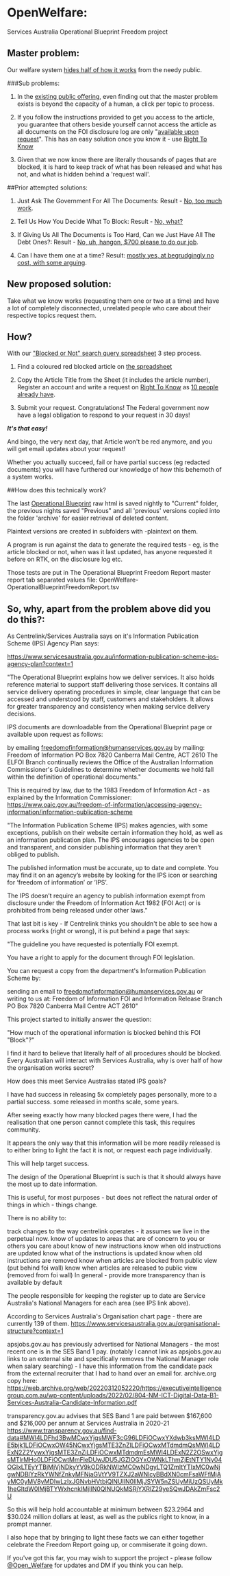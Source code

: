# OpenWelfare:
Services Australia Operational Blueprint Freedom project

## Master problem: 
Our welfare system [hides half of how it works](https://docs.google.com/spreadsheets/d/1a5iNs4PwOGUbDzLuxudHfv1HWCprqAee1GzQZ0e-dLE/edit#gid=0) from the needy public.

###Sub problems:

1. In the [existing public offering](https://operational.servicesaustralia.gov.au), even finding out that the master problem exists is beyond the capacity of a human, a click per topic to process.

2. If you follow the instructions provided to get you access to the article, you guarantee that others beside yourself cannot access the article as all documents on the FOI disclosure log are only "[available upon request](https://www.servicesaustralia.gov.au/freedom-information-disclosure-log?context=1)". This has an easy solution once you know it - use [Right To Know](http://righttoknow.org.au)

3. Given that we now know there are literally thousands of pages that are blocked, it is hard to keep track of what has been released and what has not, and what is hidden behind a 'request wall'.

##Prior attempted solutions:

1. Just Ask The Government For All The Documents: Result - [No, too much work](https://www.righttoknow.org.au/request/all_documents_marked_potentially).

2. Tell Us How You Decide What To Block: Result - [No, what?](https://www.righttoknow.org.au/request/decision_making_criteria_for_pot#incoming-12159)

3. If Giving Us All The Documents is Too Hard, Can we Just Have All The Debt Ones?: Result - [No, uh, hangon, $700 please to do our job](https://www.righttoknow.org.au/request/operational_information_debts#outgoing-11873).

4. Can I have them one at a time? Result: [mostly yes, at begrudgingly no cost, with some arguing](https://www.righttoknow.org.au/search/posty%20requested_from:services_australia/all).

## New proposed solution:

Take what we know works (requesting them one or two at a time) and have a lot of completely disconnected, unrelated people who care about their respective topics request them.

## How?

With our ["Blocked or Not" search query spreadsheet](https://docs.google.com/spreadsheets/d/1a5iNs4PwOGUbDzLuxudHfv1HWCprqAee1GzQZ0e-dLE/edit#gid=0) 3 step process.

1. Find a coloured red blocked article on [the spreadsheet](https://docs.google.com/spreadsheets/d/1a5iNs4PwOGUbDzLuxudHfv1HWCprqAee1GzQZ0e-dLE/edit#gid=0)

2. Copy the Article Title from the Sheet (it includes the article number), Register an account and write a request on [Right To Know](http://righttoknow.org.au/) as [10 people already have](https://docs.google.com/spreadsheets/d/1a5iNs4PwOGUbDzLuxudHfv1HWCprqAee1GzQZ0e-dLE/edit#gid=871559379).

3. Submit your request. Congratulations! The Federal government now have a legal obligation to respond to your request in 30 days!

***It's that easy!***

And bingo, the very next day, that Article won't be red anymore, and you will get email updates about your request!

Whether you actually succeed, fail or have partial success (eg redacted documents) you will have furthered our knowledge of how this behemoth of a system works.

##How does this technically work?

The last [Operational Blueprint](https://operational.servicesaustralia.gov.au) raw html is saved nightly to "Current" folder, the previous nights saved "Previous" and all 'previous' versions copied into the folder 'archive' for easier retrieval of deleted content.

Plaintext versions are created in subfolders with -plaintext on them.

A program is run against the data to generate the required tests - eg, is the article blocked or not, when was it last updated, has anyone requested it before on RTK, on the disclosure log etc.

Those tests are put in The Operational Blueprint Freedom Report master report tab separated values file:
OpenWelfare-OperationalBlueprintFreedomReport.tsv


## So, why, apart from the problem above did you do this?:

As Centrelink/Services Australia says on it's Information Publication Scheme (IPS) Agency Plan says:

https://www.servicesaustralia.gov.au/information-publication-scheme-ips-agency-plan?context=1

"The Operational Blueprint explains how we deliver services. It also holds reference material to support staff delivering those services. It contains all service delivery operating procedures in simple, clear language that can be accessed and understood by staff, customers and stakeholders. It allows for greater transparency and consistency when making service delivery decisions.

IPS documents are downloadable from the Operational Blueprint page or available upon request as follows:

by emailing freedomofinformation@humanservices.gov.au
by mailing:
Freedom of Information
PO Box 7820
Canberra Mail Centre, ACT 2610
The ELFOI Branch continually reviews the Office of the Australian Information Commissioner's Guidelines to determine whether documents we hold fall within the definition of operational documents."

This is required by law, due to the 1983 Freedom of Information Act - as explained by the Information Commissioner:
https://www.oaic.gov.au/freedom-of-information/accessing-agency-information/information-publication-scheme

"The Information Publication Scheme (IPS) makes agencies, with some exceptions, publish on their website certain information they hold, as well as an information publication plan. The IPS encourages agencies to be open and transparent, and consider publishing information that they aren’t obliged to publish.

The published information must be accurate, up to date and complete. You may find it on an agency’s website by looking for the IPS icon or searching for ‘freedom of information’ or ’IPS’.

The IPS doesn’t require an agency to publish information exempt from disclosure under the Freedom of Information Act 1982 (FOI Act) or is prohibited from being released under other laws."

That last bit is key - If Centrelink thinks you shouldn't be able to see how a process works (right or wrong), it is put behind a page that says:

"The guideline you have requested is potentially FOI exempt.

You have a right to apply for the document through FOI legislation.

You can request a copy from the department's Information Publication Scheme by:

sending an email to freedomofinformation@humanservices.gov.au
or writing to us at:
Freedom of Information
FOI and Information Release Branch
PO Box 7820
Canberra Mail Centre ACT 2610"

This project started to initially answer the question:

"How much of the operational information is blocked behind this FOI "Block"?"

I find it hard to believe that literally half of all procedures should be blocked. Every Australian will interact with Services Australia, why is over half of how the organisation works secret?

How does this meet Service Australias stated IPS goals?

I have had success in releasing 5x completely pages personally, more to a partial success. some released in months scale, some years.

After seeing exactly how many blocked pages there were, I had the realisation that one person cannot complete this task, this requires community.

It appears the only way that this information will be more readily released is to either bring to light the fact it is not, or request each page individually.

This will help target success.

The design of the Operational Blueprint is such is that it should always have the most up to date information.

This is useful, for most purposes - but does not reflect the natural order of things in which - things change.

There is no ability to:

track changes to the way centrelink operates - it assumes we live in the perpetual now.
know of updates to areas that are of concern to you or others you care about
know of new instructions
know when old instructions are updated
know what of the instructions is updated
know when old instructions are removed
know when articles are blocked from public view (put behind foi wall)
know when articles are released to public view (removed from foi wall)
In general - provide more transparency than is available by default

The people responsible for keeping the register up to date are Service Australia's National Managers for each area (see IPS link above).

According to Services Australia's Organisation chart page - there are currently 139 of them.
https://www.servicesaustralia.gov.au/organisational-structure?context=1

apsjobs.gov.au has previously advertised for National Managers - the most recent one is in the SES Band 1 pay. (notably I cannot link as apsjobs.gov.au links to an external site and specifically removes the National Manager role when salary searching) - I have this information from the candidate pack from the external recruiter that I had to hand over an email for.
archive.org copy here: https://web.archive.org/web/20220312052220/https://executiveintelligencegroup.com.au/wp-content/uploads/2022/02/804-NM-ICT-Digital-Data-B1-Services-Australia-Candidate-Information.pdf

transparency.gov.au advises that SES Band 1 are paid between $167,600 and $216,000 per annum at Services Australia in 2020-21
https://www.transparency.gov.au/find-data#MWI4LDFhd3BwMCwxYjgsMWF3cG96LDFiOCwxYXdwb3ksMWI4LDE5bjk1LDFiOCwxOW45NCwxYjgsMTE3ZnZlLDFiOCwxMTdmdmQsMWI4LDExN2Z2YywxYjgsMTE3ZnZiLDFiOCwxMTdmdmEsMWI4LDExN2Z2OSwxYjgsMTlrMHo0LDFiOCwtMmFleDUwJDU5JGZlOGYxOWNkLThmZjEtNTY1Ny04OGIxLTEyYTBjMjVjNDkyYV9kODRkNWIzMC0wNDgyLTQ1ZmItYTIxMC0wNjgwNDBlYzRkYWNfZnkyMFNjaGVtYV9TZXJ2aWNlcyBBdXN0cmFsaWFfMjAyMC0yMV8yMDIwLzIxJGNvbHVtbiQlNUIlN0IlMjJSYW5nZSUyMiUzQSUyMk1heGltdW0lMjBTYWxhcnklMjIlN0QlNUQkMSRjYXRlZ29yeSQwJDAkZmFsc2U

So this will help hold accountable at minimum between $23.2964 and $30.024 million dollars at least, as well as the publics right to know, in a prompt manner.

I also hope that by bringing to light these facts we can either together celebrate the Freedom Report going up, or commiserate it going down.

If you've got this far, you may wish to support the project - please follow [@Open_Welfare](http://twitter.com/open_welfare) for updates and DM if you think you can help.
